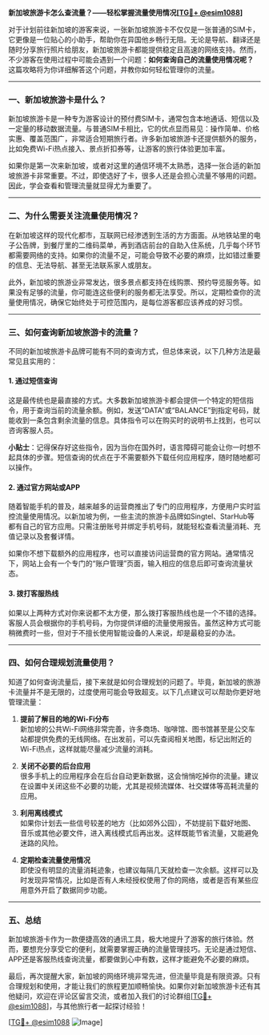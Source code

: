 **新加坡旅游卡怎么查流量？——轻松掌握流量使用情况[[TG💪+ @esim1088](https://t.me/s/esim1088)]**

对于计划前往新加坡的游客来说，一张新加坡旅游卡不仅仅是一张普通的SIM卡，它更像是一位贴心的小助手，帮助你在异国他乡畅行无阻。无论是导航、翻译还是随时分享旅行照片给朋友，新加坡旅游卡都能提供稳定且高速的网络支持。然而，不少游客在使用过程中可能会遇到一个问题：**如何查询自己的流量使用情况呢？** 这篇攻略将为你详细解答这个问题，并教你如何轻松管理你的流量。

---

### 一、新加坡旅游卡是什么？

新加坡旅游卡是一种专为游客设计的预付费SIM卡，通常包含本地通话、短信以及一定量的移动数据流量。与普通SIM卡相比，它的优点显而易见：操作简单、价格实惠、覆盖范围广，非常适合短期旅行者。许多新加坡旅游卡还提供额外的服务，比如免费Wi-Fi热点接入、景点折扣券等，让游客的旅行体验更加丰富。

如果你是第一次来新加坡，或者对这里的通信环境不太熟悉，选择一张合适的新加坡旅游卡非常重要。不过，即使选好了卡，很多人还是会担心流量不够用的问题。因此，学会查看和管理流量就显得尤为重要了。

---

### 二、为什么需要关注流量使用情况？

在新加坡这样的现代化都市，互联网已经渗透到生活的方方面面。从地铁站里的电子公告牌，到餐厅里的二维码菜单，再到酒店前台的自助入住系统，几乎每个环节都需要网络的支持。如果你的流量不足，可能会导致不必要的麻烦，比如错过重要的信息、无法导航、甚至无法联系家人或朋友。

此外，新加坡的旅游业非常发达，很多景点都支持在线购票、预约导览服务等。如果没有足够的流量，你可能连这些便利的服务都无法享受。所以，定期检查你的流量使用情况，确保它始终处于可控范围内，是每位游客都应该养成的好习惯。

---

### 三、如何查询新加坡旅游卡的流量？

不同的新加坡旅游卡品牌可能有不同的查询方式，但总体来说，以下几种方法是最常见且实用的：

#### 1. **通过短信查询**
这是最传统也是最直接的方式。大多数新加坡旅游卡都会提供一个特定的短信指令，用于查询当前的流量余额。例如，发送“DATA”或“BALANCE”到指定号码，就能收到一条包含剩余流量的信息。具体指令可以在购买时的说明书上找到，也可以咨询客服人员。

**小贴士**：记得保存好这些指令，因为当你在国外时，语言障碍可能会让你一时想不起具体的步骤。短信查询的优点在于不需要额外下载任何应用程序，随时随地都可以操作。

#### 2. **通过官方网站或APP**
随着智能手机的普及，越来越多的运营商推出了专门的应用程序，方便用户实时监控流量使用情况。以新加坡为例，一些主流的旅游卡品牌如Singtel、StarHub等都有自己的官方应用。只需注册账号并绑定手机号码，就能轻松查看流量消耗、充值记录以及套餐详情。

如果你不想下载额外的应用程序，也可以直接访问运营商的官方网站。通常情况下，网站上会有一个专门的“账户管理”页面，输入相应的信息后即可查询流量状态。

#### 3. **拨打客服热线**
如果以上两种方式对你来说都不太方便，那么拨打客服热线也是一个不错的选择。客服人员会根据你的手机号码，为你提供详细的流量使用报告。虽然这种方式可能稍微费时一些，但对于不擅长使用智能设备的人来说，却是最稳妥的办法。

---

### 四、如何合理规划流量使用？

知道了如何查询流量后，接下来就是如何合理规划的问题了。毕竟，新加坡的旅游卡流量并不是无限的，过度使用可能会导致超支。以下几点建议可以帮助你更好地管理流量：

1. **提前了解目的地的Wi-Fi分布**  
   新加坡的公共Wi-Fi网络非常完善，许多商场、咖啡馆、图书馆甚至是公交车站都提供免费的无线网络。在出发前，可以先查阅相关地图，标记出附近的Wi-Fi热点，这样就能尽量减少流量的消耗。

2. **关闭不必要的后台应用**  
   很多手机上的应用程序会在后台自动更新数据，这会悄悄吃掉你的流量。建议在设置中关闭这些不必要的功能，尤其是视频流媒体、社交媒体等高耗流量的应用。

3. **利用离线模式**  
   如果你计划去一些信号较差的地方（比如郊外公园），不妨提前下载好地图、音乐或其他必要文件，进入离线模式后再出发。这样既能节省流量，又能避免迷路的风险。

4. **定期检查流量使用情况**  
   即使没有明显的流量消耗迹象，也建议每隔几天就检查一次余额。这样可以及时发现异常情况，比如是否有人未经授权使用了你的网络，或者是否有某些应用意外开启了数据同步功能。

---

### 五、总结

新加坡旅游卡作为一款便捷高效的通讯工具，极大地提升了游客的旅行体验。然而，要想充分享受它的便利，就需要掌握正确的流量管理技巧。无论是通过短信、APP还是客服热线查询流量，都要做到心中有数，这样才能避免不必要的麻烦。

最后，再次提醒大家，新加坡的网络环境非常先进，但流量毕竟是有限资源。只有合理规划和使用，才能让我们的旅程更加顺畅愉快。如果你对新加坡旅游卡还有其他疑问，欢迎在评论区留言交流，或者加入我们的讨论群组[[TG💪+ @esim1088](https://t.me/s/esim1088)]，与其他旅行者一起探讨经验！

[[TG💪+ @esim1088](https://t.me/s/esim1088) ![Image](https://i.postimg.cc/4NQfJmqS/Snipaste-2025-05-13-00-14-12.png)]